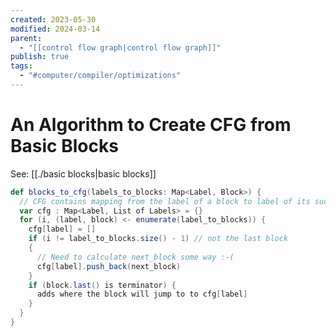 ```yaml
---
created: 2023-05-30
modified: 2024-03-14
parent:
  - "[[control flow graph|control flow graph]]"
publish: true
tags:
  - "#computer/compiler/optimizations"
---
```


# An Algorithm to Create CFG from Basic Blocks

See: [[./basic blocks|basic blocks]]

``` Scala
def blocks_to_cfg(labels_to_blocks: Map<Label, Block>) {
  // CFG contains mapping from the label of a block to label of its successor blocks
  var cfg : Map<Label, List of Labels> = {}
  for (i, (label, block) <- enumerate(label_to_blocks)) {
    cfg[label] = []
    if (i != label_to_blocks.size() - 1) // not the last block
    {
      // Need to calculate next_block some way :-(
      cfg[label].push_back(next_block)
    }
    if (block.last() is terminator) {
      adds where the block will jump to to cfg[label]
    }
  }
}
```